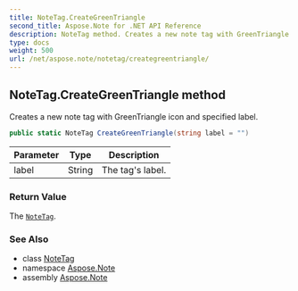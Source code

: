 ```yaml
---
title: NoteTag.CreateGreenTriangle
second_title: Aspose.Note for .NET API Reference
description: NoteTag method. Creates a new note tag with GreenTriangle icon and specified label
type: docs
weight: 500
url: /net/aspose.note/notetag/creategreentriangle/
---
```

## NoteTag.CreateGreenTriangle method

Creates a new note tag with GreenTriangle icon and specified label.

```csharp
public static NoteTag CreateGreenTriangle(string label = "")
```

| Parameter | Type | Description |
| --- | --- | --- |
| label | String | The tag's label. |

### Return Value

The [`NoteTag`](../).

### See Also

* class [NoteTag](../)
* namespace [Aspose.Note](../../notetag/)
* assembly [Aspose.Note](../../../)


